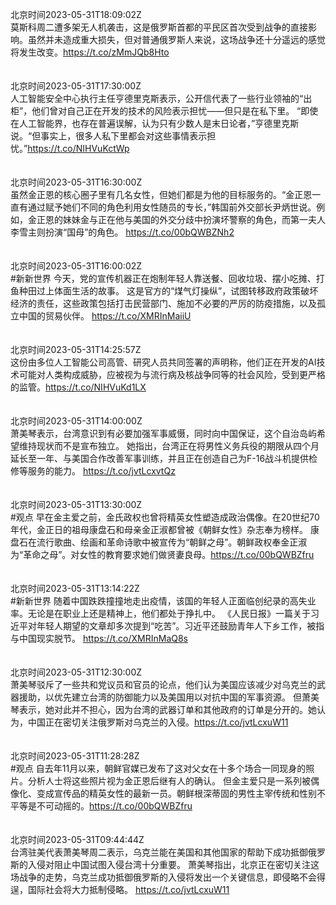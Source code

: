 北京时间2023-05-31T18:09:02Z<br>莫斯科周二遭多架无人机袭击，这是俄罗斯首都的平民区首次受到战争的直接影响。虽然并未造成重大损失，但对普通俄罗斯人来说，这场战争还十分遥远的感觉将发生改变。https://t.co/zMmJQb8Hto<br><br><br>北京时间2023-05-31T17:30:00Z<br>人工智能安全中心执行主任亨德里克斯表示，公开信代表了一些行业领袖的“出柜”，他们曾对自己正在开发的技术的风险表示担忧——但只是在私下里。
“即使在人工智能界，也存在普遍误解，认为只有少数人是末日论者，”亨德里克斯说。“但事实上，很多人私下里都会对这些事情表示担忧。”https://t.co/NIHVuKctWp<br><br><br>北京时间2023-05-31T16:30:00Z<br>虽然金正恩的核心圈子里有几名女性，但她们都是为他的目标服务的。“金正恩一直有通过赋予她们不同的角色利用女性随员的专长，”韩国前外交部长尹炳世说。例如，金正恩的妹妹金与正在他与美国的外交分歧中扮演坏警察的角色，而第一夫人李雪主则扮演“国母”的角色。 https://t.co/00bQWBZNh2<br><br><br>北京时间2023-05-31T16:00:02Z<br>#新新世界 今天，党的宣传机器正在炮制年轻人靠送餐、回收垃圾、摆小吃摊、打鱼种田过上体面生活的故事。
这是官方的“煤气灯操纵”，试图转移政府政策破坏经济的责任，这些政策包括打击民营部门、施加不必要的严厉的防疫措施，以及孤立中国的贸易伙伴。 https://t.co/XMRInMaiiU<br><br><br>北京时间2023-05-31T14:25:57Z<br>这份由多位人工智能公司高管、研究人员共同签署的声明称，他们正在开发的AI技术可能对人类构成威胁，应被视为与流行病及核战争同等的社会风险，受到更严格的监管。https://t.co/NIHVuKd1LX<br><br><br>北京时间2023-05-31T14:00:00Z<br>萧美琴表示，台湾意识到有必要加强军事威慑，同时向中国保证，这个自治岛屿希望维持现状而不是宣布独立。
她指出，台湾正在将男性义务兵役的期限从四个月延长至一年、与美国合作改善军事训练，并且正在创造自己为F-16战斗机提供检修等服务的能力。 https://t.co/jvtLcxvtQz<br><br><br>北京时间2023-05-31T13:30:00Z<br>#观点 早在金主爱之前，金氏政权也曾将精英女性塑造成政治偶像。在20世纪70年代，金正日的祖母康盘石和母亲金正淑都曾被《朝鲜女性》杂志奉为榜样。
康盘石在流行歌曲、绘画和革命诗歌中被宣传为“朝鲜之母”。朝鲜政权奉金正淑为“革命之母”。对女性的教育要求她们做贤妻良母。https://t.co/00bQWBZfru<br><br><br>北京时间2023-05-31T13:14:22Z<br>#新新世界 随着中国跌跌撞撞地走出疫情，该国的年轻人正面临创纪录的高失业率。无论是在职业上还是精神上，他们都处于挣扎中。
《人民日报》一篇关于习近平对年轻人期望的文章却多次提到“吃苦”。习近平还鼓励青年人下乡工作，被指与中国现实脱节。
https://t.co/XMRInMaQ8s<br><br><br>北京时间2023-05-31T12:30:00Z<br>萧美琴驳斥了一些共和党议员和官员的论点，他们认为美国应该减少对乌克兰的武器援助，以优先建立台湾的防御能力以及美国用以对抗中国的军事资源。
但萧美琴表示，她对此并不担心，因为台湾的武器订单和其他政府的订单是分开的。她认为，中国正在密切关注俄罗斯对乌克兰的入侵。https://t.co/jvtLcxuW11<br><br><br>北京时间2023-05-31T11:28:28Z<br>#观点 自去年11月以来，朝鲜官媒已发布了这对父女在十多个场合一同现身的照片。分析人士将这些照片视为金正恩后继有人的确认。
但金主爱只是一系列被偶像化、变成宣传品的精英女性的最新一员。朝鲜根深蒂固的男性主宰传统和性别不平等是不可动摇的。https://t.co/00bQWBZfru<br><br><br>北京时间2023-05-31T09:44:44Z<br>台湾驻美代表萧美琴周二表示，乌克兰能在美国和其他国家的帮助下成功抵御俄罗斯的入侵对阻止中国试图入侵台湾十分重要。
萧美琴指出，北京正在密切关注这场战争的走势，乌克兰成功抵御俄罗斯的入侵将发出一个关键信息，即侵略不会得逞，国际社会将大力抵制侵略。
https://t.co/jvtLcxuW11<br><br><br>